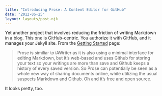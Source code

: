```yaml
---
title: "Introducing Prose: A Content Editor for GitHub"
date: "2012-06-25"
layout: layouts/post.njk
---
```


Yet another project that involves reducing the friction of writing Markdown in a
blog. This one is GitHub-centric. You authorize it with GitHub, and it manages
your Jekyll site. From the
[Getting Started](http://prose.io/help/getting-started.html) page:

> Prose is similiar to iAWriter as it is also using a minimal interface for
> editing Markdown, but it’s web-based and uses Github for storing your text so
> your writings are more than save and Github keeps a history of every saved
> version. So Prose can potentially be seen as a whole new way of sharing
> documents online, while utilizing the usual suspects Markdown and Github. Oh
> and it’s free and open source.

It looks pretty, too.
